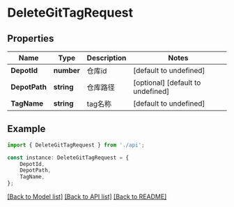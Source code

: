 # DeleteGitTagRequest


## Properties

Name | Type | Description | Notes
------------ | ------------- | ------------- | -------------
**DepotId** | **number** | 仓库id | [default to undefined]
**DepotPath** | **string** | 仓库路径 | [optional] [default to undefined]
**TagName** | **string** | tag名称 | [default to undefined]

## Example

```typescript
import { DeleteGitTagRequest } from './api';

const instance: DeleteGitTagRequest = {
    DepotId,
    DepotPath,
    TagName,
};
```

[[Back to Model list]](../README.md#documentation-for-models) [[Back to API list]](../README.md#documentation-for-api-endpoints) [[Back to README]](../README.md)
